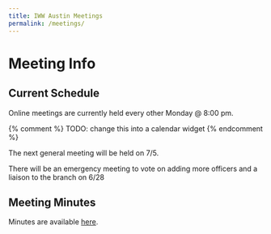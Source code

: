 ```yaml
---
title: IWW Austin Meetings
permalink: /meetings/
---
```


# Meeting Info
## Current Schedule
Online meetings are currently held every other Monday @ 8:00 pm.

{% comment %}
TODO: change this into a calendar widget
{% endcomment %}

The next general meeting will be held on 7/5.

There will be an emergency meeting to vote on adding more officers and a liaison to the branch on 6/28

## Meeting Minutes
Minutes are available [here](https://github.com/iwwaustin/documents/blob/master/minutes).
